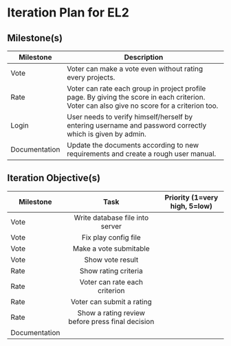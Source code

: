 # Iteration Plan for EL2

## Milestone(s)

| Milestone | Description |
|-----------|-----------------------------------------|
| Vote | Voter can make a vote even without rating every projects. |
| Rate | Voter can rate each group in project profile page. By giving the score in each criterion. Voter can also give no score for a criterion too. |
| Login | User needs to verify himself/herself by entering username and password correctly which is given by admin. |
| Documentation | Update the documents according to new requirements and create a rough user manual. |  
  
## Iteration Objective(s)

| Milestone | Task | Priority (1=very high, 5=low) |
|------------------------|:-----------------------------:|:---:|
| Vote | Write database file into server |  |
| Vote | Fix play config file |  |
| Vote | Make a vote submitable |  |
| Vote | Show vote result |  |
| Rate | Show rating criteria |  |
| Rate | Voter can rate each criterion |  |
| Rate | Voter can submit a rating |  |
| Rate | Show a rating review before press final decision |  |
| Documentation |  |  |


